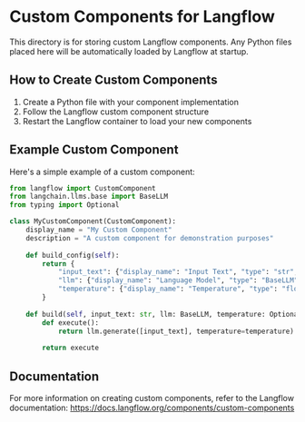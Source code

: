 # Custom Components for Langflow

This directory is for storing custom Langflow components. Any Python files placed here will be automatically loaded by Langflow at startup.

## How to Create Custom Components

1. Create a Python file with your component implementation
2. Follow the Langflow custom component structure
3. Restart the Langflow container to load your new components

## Example Custom Component

Here's a simple example of a custom component:

```python
from langflow import CustomComponent
from langchain.llms.base import BaseLLM
from typing import Optional

class MyCustomComponent(CustomComponent):
    display_name = "My Custom Component"
    description = "A custom component for demonstration purposes"
    
    def build_config(self):
        return {
            "input_text": {"display_name": "Input Text", "type": "str", "required": True},
            "llm": {"display_name": "Language Model", "type": "BaseLLM", "required": True},
            "temperature": {"display_name": "Temperature", "type": "float", "default": 0.7},
        }
    
    def build(self, input_text: str, llm: BaseLLM, temperature: Optional[float] = 0.7):
        def execute():
            return llm.generate([input_text], temperature=temperature)
        
        return execute
```

## Documentation

For more information on creating custom components, refer to the Langflow documentation:
https://docs.langflow.org/components/custom-components 